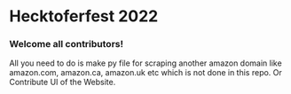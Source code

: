 <h1>Hecktoferfest 2022</h1>
<h3>Welcome all contributors!</h3>
All you need to do is make py file for scraping another amazon domain like amazon.com, amazon.ca, amazon.uk etc which is not done in this repo.
Or Contribute UI of the Website.
